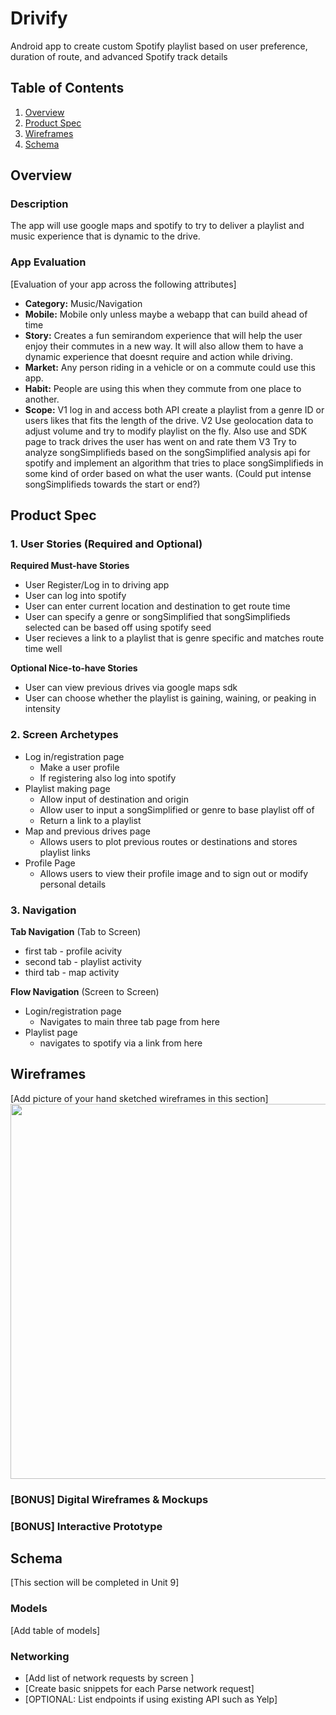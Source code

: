 # Drivify
Android app to create custom Spotify playlist based on user preference, duration of route, and advanced Spotify track details


## Table of Contents
1. [Overview](#Overview)
2. [Product Spec](#Product-Spec)
3. [Wireframes](#Wireframes)
4. [Schema](#Schema)

## Overview
### Description
The app will use google maps and spotify to try to deliver a playlist and music experience that is dynamic to the drive.

### App Evaluation
[Evaluation of your app across the following attributes]
- **Category:** Music/Navigation
- **Mobile:** Mobile only unless maybe a webapp that can build ahead of time
- **Story:** Creates a fun semirandom experience that will help the user enjoy their commutes in a new way. It will also allow them to have a dynamic experience that doesnt require and action while driving.
- **Market:** Any person riding in a vehicle or on a commute could use this app.
- **Habit:** People are using this when they commute from one place to another.
- **Scope:** V1 log in and access both API create a playlist from a genre ID or users likes that fits the length of the drive. V2 Use geolocation data to adjust volume and try to modify playlist on the fly. Also use and SDK page to track drives the user has went on and rate them V3 Try to analyze songSimplifieds based on the songSimplified analysis api for spotify and implement an algorithm that tries to place songSimplifieds in some kind of order based on what the user wants. (Could put intense songSimplifieds towards the start or end?)

## Product Spec

### 1. User Stories (Required and Optional)

**Required Must-have Stories**

* User Register/Log in to driving app
* User can log into spotify
* User can enter current location and destination to get route time
* User can specify a genre or songSimplified that songSimplifieds selected can be based off using spotify seed
* User recieves a link to a playlist that is genre specific and matches route time well

**Optional Nice-to-have Stories**

* User can view previous drives via google maps sdk
* User can choose whether the playlist is gaining, waining, or peaking in intensity

### 2. Screen Archetypes

* Log in/registration page
   * Make a user profile
   * If registering also log into spotify
* Playlist making page
   * Allow input of destination and origin
   * Allow user to input a songSimplified or genre to base playlist off of
   * Return a link to a playlist
* Map and previous drives page
   * Allows users to plot previous routes or destinations and stores playlist links
* Profile Page
   * Allows users to view their profile image and to sign out or modify personal details

### 3. Navigation

**Tab Navigation** (Tab to Screen)

* first tab - profile acivity
* second tab - playlist activity
* third tab - map activity

**Flow Navigation** (Screen to Screen)

* Login/registration page
   * Navigates to main three tab page from here
* Playlist page
   * navigates to spotify via a link from here

## Wireframes
[Add picture of your hand sketched wireframes in this section]
<img src="YOUR_WIREFRAME_IMAGE_URL" width=600>

### [BONUS] Digital Wireframes & Mockups

### [BONUS] Interactive Prototype

## Schema 
[This section will be completed in Unit 9]
### Models
[Add table of models]
### Networking
- [Add list of network requests by screen ]
- [Create basic snippets for each Parse network request]
- [OPTIONAL: List endpoints if using existing API such as Yelp]
